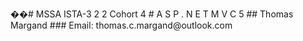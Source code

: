��#   M S S A   I S T A - 3 2 2   C o h o r t   4  
 #   A S P . N E T  M V C 5  
 # #   T h o m a s   M a r g a n d  
 # # #   E m a i l :   t h o m a s . c . m a r g a n d @ o u t l o o k . c o m  
 
